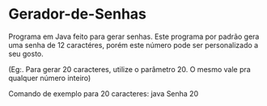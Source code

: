 # Gerador-de-Senhas
Programa em Java feito para gerar senhas.
Este programa por padrão gera uma senha de 12 caractéres, porém este número pode ser personalizado a seu gosto.

(Eg:. Para gerar 20 caracteres, utilize o parâmetro 20. O mesmo vale pra qualquer número inteiro)

Comando de exemplo para 20 caracteres: java Senha 20
